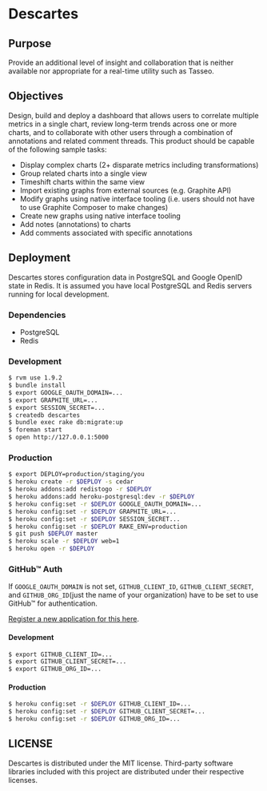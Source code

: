 # Descartes

## Purpose

Provide an additional level of insight and collaboration that is neither available nor appropriate for a real-time utility such as Tasseo.

## Objectives

Design, build and deploy a dashboard that allows users to correlate multiple metrics in a single chart, review long-term trends across one or more charts, and to collaborate with other users through a combination of annotations and related comment threads. This product should be capable of the following sample tasks:

* Display complex charts (2+ disparate metrics including transformations)
* Group related charts into a single view
* Timeshift charts within the same view
* Import existing graphs from external sources (e.g. Graphite API)
* Modify graphs using native interface tooling (i.e. users should not have to use Graphite Composer to make changes)
* Create new graphs using native interface tooling
* Add notes (annotations) to charts
* Add comments associated with specific annotations

## Deployment

Descartes stores configuration data in PostgreSQL and Google OpenID state in Redis. It is assumed you have local PostgreSQL and Redis servers running for local development.

### Dependencies

* PostgreSQL
* Redis

### Development

```bash
$ rvm use 1.9.2
$ bundle install
$ export GOOGLE_OAUTH_DOMAIN=...
$ export GRAPHITE_URL=...
$ export SESSION_SECRET=...
$ createdb descartes
$ bundle exec rake db:migrate:up
$ foreman start
$ open http://127.0.0.1:5000
```

### Production

```bash
$ export DEPLOY=production/staging/you
$ heroku create -r $DEPLOY -s cedar
$ heroku addons:add redistogo -r $DEPLOY
$ heroku addons:add heroku-postgresql:dev -r $DEPLOY
$ heroku config:set -r $DEPLOY GOOGLE_OAUTH_DOMAIN=...
$ heroku config:set -r $DEPLOY GRAPHITE_URL=...
$ heroku config:set -r $DEPLOY SESSION_SECRET...
$ heroku config:set -r $DEPLOY RAKE_ENV=production
$ git push $DEPLOY master
$ heroku scale -r $DEPLOY web=1
$ heroku open -r $DEPLOY
```
### GitHub™ Auth

If `GOOGLE_OAUTH_DOMAIN` is not set, `GITHUB_CLIENT_ID`, `GITHUB_CLIENT_SECRET`, and
`GITHUB_ORG_ID`(just the name of your organization) have to be set to use GitHub™ for authentication.

[Register a new application for this here](https://github.com/settings/applications/new).
#### Development

```bash
$ export GITHUB_CLIENT_ID=...
$ export GITHUB_CLIENT_SECRET=...
$ export GITHUB_ORG_ID=...
```
#### Production

```bash
$ heroku config:set -r $DEPLOY GITHUB_CLIENT_ID=...
$ heroku config:set -r $DEPLOY GITHUB_CLIENT_SECRET=...
$ heroku config:set -r $DEPLOY GITHUB_ORG_ID=...
```

## LICENSE

Descartes is distributed under the MIT license. Third-party software libraries included with this project are distributed under their respective licenses.
